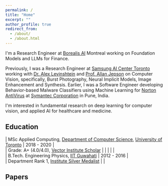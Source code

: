 ```yaml
---
permalink: /
title: "Home"
excerpt: ""
author_profile: true
redirect_from: 
  - /about/
  - /about.html
---
```


I'm a Research Engineer at [Borealis AI](https://www.borealisai.com/) Montreal working on Foundation Models and LLMs for Finance. 

Previously, I was a Research Engineer at [Samsung AI Center Toronto](https://research.samsung.com/aicenter_toronto) working with [Dr. Alex Levinshtein](http://www.cs.toronto.edu/~babalex/) and [Prof. Allan Jepson](https://www.cs.toronto.edu/~jepson/) on Computer Vision, specifically, Burst Photography, Neural Implicit Models, Image Enhancement and Synthesis. Earlier, I was a Software Engineer developing Behavior-based  Malware Classifiers using Machine Learning for [Norton AntiVirus](https://us.norton.com/) at [Symantec Corporation](https://www.broadcom.com/products/cybersecurity) in Pune, India.

I'm interested in fundamental research on deep learning for computer vision, and applied AI for healthcare and medicine.

<!--
I graduated with a Master's from the Department of Computer Science at the University of Toronto in 2020 focusing on Deep Learning for Computer Vision. During this period, I received the Vector Institute Scholarship in Artificial Intelligence (VSAI) that was awarded to 66 graduate students across the province of Ontario, Canada. In 2016, I graduated from IIT Guwahati with a B.Tech. in Engineering Physics and received the Institute Silver Medal for the best academic performance in the department.
-->

## Education


| MSc Applied Computing, [Department of Computer Science](https://web.cs.toronto.edu/), [University of Toronto](https://www.utoronto.ca/) | 2018 - 2020 |  
| Grade: A+ (4.0/4.0), [Vector Institute Scholar](https://vectorinstitute.ai/2018/12/13/vector-awards-inaugural-scholarships-second-round-of-applications-to-open-in-2019/) | |
| | |  
| B.Tech. Engineering Physics, [IIT Guwahati](https://www.iitg.ac.in/) | 2012 - 2016 |    
| Department Rank 1, [Institute Silver Medalist](https://www.iitg.ac.in/report/docs/convocation/18th_Convo_Booklet.pdf) | |  



## Papers
